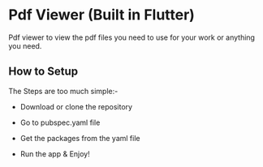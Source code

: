 # Pdf Viewer (Built in Flutter)

Pdf viewer to view the pdf files you need to use for your work or anything you need.

## How to Setup

The Steps are too much simple:-

- Download or clone the repository

- Go to pubspec.yaml file

- Get the packages from the yaml file

- Run the app & Enjoy!



